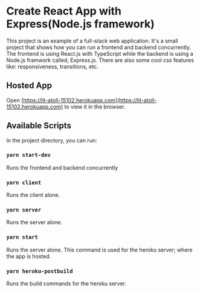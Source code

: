 # Create React App with Express(Node.js framework)

This project is an example of a full-stack web application. It's a small project that shows how you can run a frontend and backend concurrently. The frontend is using React.js with TypeScript while the backend is using a Node.js framwork called, Express.js. There are also some cool css features like: responsiveness, transitions, etc.

## Hosted App

Open [https://lit-atoll-15102.herokuapp.com](https://lit-atoll-15102.herokuapp.com) to view it in the browser.

## Available Scripts

In the project directory, you can run:

### `yarn start-dev`

Runs the frontend and backend concurrently

### `yarn client`

Runs the client alone.

### `yarn server`

Runs the server alone.

### `yarn start`

Runs the server alone.
This command is used for the heroku server; where the app is hosted.

### `yarn heroku-postbuild`

Runs the build commands for the heroku server.
